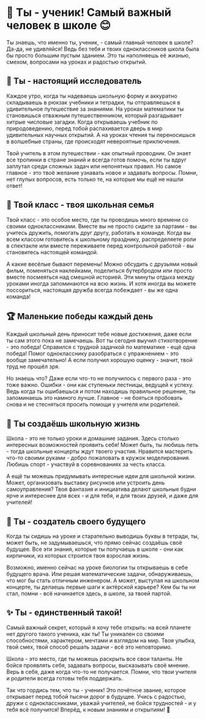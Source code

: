 # 🎒 Ты - ученик! Самый важный человек в школе 😊

Ты знаешь, что именно ты, ученик, - самый главный человек в школе? Да-да, не удивляйся! Ведь без тебя и твоих одноклассников школа была бы просто большим пустым зданием. Это ты наполняешь её жизнью, смехом, вопросами на уроках и радостью открытий.

## 🌟 Ты - настоящий исследователь

Каждое утро, когда ты надеваешь школьную форму и аккуратно складываешь в рюкзак учебники и тетрадки, ты отправляешься в удивительное путешествие за знаниями. На уроках математики ты становишься отважным путешественником, который разгадывает хитрые числовые загадки. Когда открываешь учебник по природоведению, перед тобой распахивается дверь в мир удивительных научных открытий. А на уроках чтения ты переносишься в волшебные страны, где происходят невероятные приключения.

Твой учитель в этом путешествии - как опытный проводник. Он знает все тропинки в стране знаний и всегда готов помочь, если ты вдруг заплутал среди сложных задач или непонятных правил. Но самое главное - это твоё желание узнавать новое и задавать вопросы. Помни, нет глупых вопросов, есть только те, на которые мы ещё не нашли ответ!

## 🤝 Твой класс - твоя школьная семья

Твой класс - это особое место, где ты проводишь много времени со своими одноклассниками. Вместе вы не просто сидите за партами - вы учитесь дружить, помогать друг другу, работать в команде. Когда вы всем классом готовитесь к школьному празднику, распределяете роли в спектакле или вместе переживаете перед контрольной работой - вы становитесь настоящей командой.

А какие весёлые бывают перемены! Можно обсудить с друзьями новый фильм, поменяться наклейками, поделиться бутербродом или просто вместе посмеяться над смешной историей. Эти минуты отдыха между уроками иногда запоминаются на всю жизнь. И хотя иногда вы можете поссориться, настоящая дружба всегда побеждает - вы же одна команда!

## 🏆 Маленькие победы каждый день

Каждый школьный день приносит тебе новые достижения, даже если ты сам этого пока не замечаешь. Вот ты сегодня выучил стихотворение - это победа! Справился с трудной задачкой по математике - ещё одна победа! Помог однокласснику разобраться с упражнением - это вообще замечательно! А если получил хорошую оценку - значит, твой труд не прошёл зря.

Но знаешь что? Даже если что-то не получилось с первого раза - это тоже важно. Ошибки - они как ступеньки лестницы, ведущей к успеху. Ведь когда ты ошибаешься и потом находишь правильное решение, ты запоминаешь это намного лучше. Главное - не бояться пробовать снова и не стесняться просить помощи у учителя или родителей.

## 🎨 Ты создаёшь школьную жизнь

Школа - это не только уроки и домашние задания. Здесь столько интересных возможностей проявить себя! Может быть, ты любишь петь - тогда школьные концерты ждут твоего участия. Нравится мастерить что-то своими руками - добро пожаловать в кружок моделирования. Любишь спорт - участвуй в соревнованиях за честь класса.

А ещё ты можешь придумывать интересные идеи для школьной жизни. Может, организовать выставку рисунков или устроить день самоуправления? Твоя фантазия и инициатива делают школьные будни ярче и интереснее для всех - и для тебя, и для твоих друзей, и даже для учителей!

## 💪 Ты - создатель своего будущего

Когда ты сидишь на уроке и старательно выводишь буквы в тетради, ты, может быть, не задумываешься, что прямо сейчас создаёшь своё будущее. Все эти знания, которые ты получаешь в школе - они как кирпичики, из которых строится твоя взрослая жизнь.

Возможно, именно сейчас на уроке биологии ты открываешь в себе будущего врача. Или решая математические задачи, обнаруживаешь, что мог бы стать отличным инженером. А может, выступая на школьном концерте, ты делаешь первые шаги к актёрской карьере? Кем бы ты ни стал, помни - всё начинается здесь, в школе, за твоей партой.

## ✨ Ты - единственный такой!

Самый важный секрет, который я хочу тебе открыть: на всей планете нет другого такого ученика, как ты! Ты уникален со своими способностями, характером, мечтами и взглядом на мир. Твоя улыбка, твой смех, твой способ решать задачи - всё это неповторимо.

Школа - это место, где ты можешь раскрыть все свои таланты. Не бойся проявлять себя, задавать вопросы, высказывать своё мнение. Верь в себя, даже когда что-то не получается. Помни, что твои учителя и родители всегда готовы тебя поддержать.

Так что гордись тем, что ты - ученик! Это почётное звание, которое открывает перед тобой тысячи дорог в будущее. Учись с радостью, дружи с одноклассниками, уважай учителей, не бойся трудностей - и у тебя всё получится! Вперёд, к новым знаниям и открытиям! 🚀